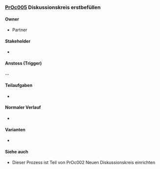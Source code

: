 
### [PrOc005](https://github.com/PolitAktiv/politaktiv-requirements/tree/master/de/requirements/processes/PrOc005.md) Diskussionskreis erstbefüllen

#### Owner
 * Partner


#### Stakeholder
 * 


#### Anstoss (Trigger)
--


#### Teilaufgaben
 *


#### Normaler Verlauf
 * 


#### Varianten
 * 


#### Siehe auch
 * Dieser Prozess ist Teil von PrOc002 Neuen Diskussionskreis einrichten

